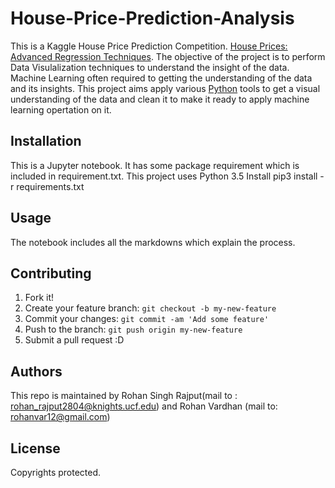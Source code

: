 
# House-Price-Prediction-Analysis

This is a Kaggle House Price Prediction Competition. [House Prices: Advanced Regression Techniques](https://www.kaggle.com/c/house-prices-advanced-regression-techniques). The objective of the project is to perform Data Visulalization techniques to understand the insight of the data. Machine Learning often required to getting the understanding of the data and its insights. This project aims apply various [Python](https://www.python.org/) tools to get a visual understanding of the data and clean it to make it ready to apply machine learning opertation on it.
## Installation
This is a Jupyter notebook. It has some package requirement which is included in requirement.txt. This project uses Python 3.5
Install pip3 install -r requirements.txt 
## Usage
The notebook includes all the markdowns which explain the process. 
## Contributing
1. Fork it!
2. Create your feature branch: `git checkout -b my-new-feature`
3. Commit your changes: `git commit -am 'Add some feature'`
4. Push to the branch: `git push origin my-new-feature`
5. Submit a pull request :D
## Authors
This repo is maintained by Rohan Singh Rajput(mail to : rohan_rajput2804@knights.ucf.edu) and Rohan Vardhan (mail to: rohanvar12@gmail.com)
## License
Copyrights protected.
